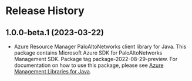 # Release History

## 1.0.0-beta.1 (2023-03-22)

- Azure Resource Manager PaloAltoNetworks client library for Java. This package contains Microsoft Azure SDK for PaloAltoNetworks Management SDK.  Package tag package-2022-08-29-preview. For documentation on how to use this package, please see [Azure Management Libraries for Java](https://aka.ms/azsdk/java/mgmt).

